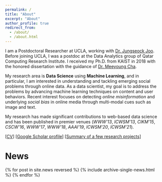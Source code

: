 ```yaml
---
permalink: /
title: "About"
excerpt: "About"
author_profile: true
redirect_from:
  - /about/
  - /about.html
---
```


I am a Postdoctoral Researcher at UCLA, working with [Dr. Jungseock Joo](http://jsjoo.com). Before joining UCLA, I was a postdoc at the Data Analytics group of Qatar Computing Research Institute. I received my Ph.D. from KAIST in 2018 with the honored dissertation with the guidance of [Dr. Meeyoung Cha](https://ds.ibs.re.kr/index.php/ci/).

My research area is **Data Science** using **Machine Learning**, and in particular, I am interested in understanding and tackling emerging social problems through online data. As a data scientist, my goal is to address the problems by advancing machine learning techniques on content and user behaviors. Recent interest focuses on detecting *online misinformation* and underlying *social bias* in online media through multi-modal cues such as image and text.

My research has made significant contributions to web-based data science and has been published in premier venues (*WWW'13*, *ICWSM'13*, *CIKM'15*, *CSCW'16*, *WWW'17*, *WWW'18*, *AAAI'19*, *ICWSM'20*, *ICWSM'21*). 

[[CV](/files/Kunwoo_CV.pdf)] 
[[Google Scholar profile](https://scholar.google.com/citations?user=xiZ1ImoAAAAJ)] 
[[Summary of a few research projects](https://bywords.github.io/research/)]




# News

{% for post in site.news reversed %}
  {% include archive-single-news.html %}
{% endfor %}
